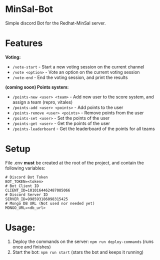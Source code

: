 # MinSal-Bot

Simple discord Bot for the Redhat-MinSal server.

# Features

**Voting:**

- `/vote-start` - Start a new voting session on the current channel
- `/vote <option>` - Vote an option on the current voting session
- `/vote-end` - End the voting session, and print the results

**(coming soon) Points system:**

- `/points-new <user> <team>` - Add new user to the score system, and assign a team (repro, vitales)
- `/points-add <user> <points>` - Add points to the user
- `/points-remove <user> <points>` - Remove points from the user
- `/points-set <user>` - Set the points of the user
- `/points-get <user>` - Get the points of the user
- `/points-leaderboard` - Get the leaderboard of the points for all teams

# Setup

File .env **must** be created at the root of the project, and contain the following variables:

```
# Discord Bot Token
BOT_TOKEN=<token>
# Bot Client ID
CLIENT_ID=1010164462487085066
# Discord Server ID
SERVER_ID=998593186098315425
# Mongo DB URL (Not used nor needed yet)
MONGO_URL=<db_url>
```

# Usage:

1. Deploy the commands on the server: `npm run deploy-commands` (runs once and finishes)
2. Start the bot: `npm run start` (stars the bot and keeps it running)
